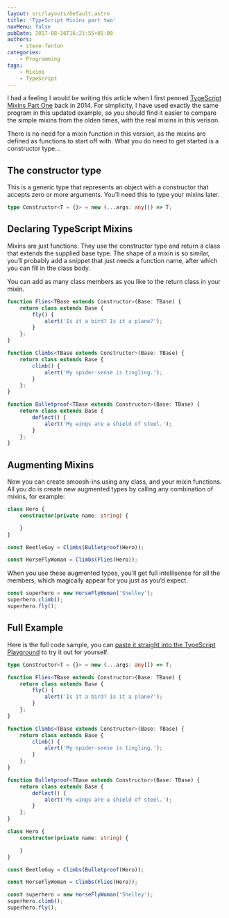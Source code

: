 ```yaml
---
layout: src/layouts/Default.astro
title: 'TypeScript Mixins part two'
navMenu: false
pubDate: 2017-08-26T16:21:55+01:00
authors:
    - steve-fenton
categories:
    - Programming
tags:
    - Mixins
    - TypeScript
---
```


I had a feeling I would be writing this article when I first penned [TypeScript Mixins Part One](/2014/02/typescript-mixins-part-one/) back in 2014. For simplicity, I have used exactly the same program in this updated example, so you should find it easier to compare the simple mixins from the olden times, with the real mixins in this verison.

There is no need for a mixin function in this version, as the mixins are defined as functions to start off with. What you do need to get started is a constructor type…

## The constructor type

This is a generic type that represents an object with a constructor that accepts zero or more arguments. You’ll need this to type your mixins later.

```typescript
type Constructor<T = {}> = new (...args: any[]) => T;
```

## Declaring TypeScript Mixins

Mixins are just functions. They use the constructor type and return a class that extends the supplied base type. The shape of a mixin is so similar, you’ll probably add a snippet that just needs a function name, after which you can fill in the class body.

You can add as many class members as you like to the return class in your mixin.

```typescript
function Flies<TBase extends Constructor>(Base: TBase) {
    return class extends Base {
        fly() {
            alert('Is it a bird? Is it a plane?');
        }
    };
}

function Climbs<TBase extends Constructor>(Base: TBase) {
    return class extends Base {
        climb() {
            alert('My spider-sense is tingling.');
        }
    };
}

function Bulletproof<TBase extends Constructor>(Base: TBase) {
    return class extends Base {
        deflect() {
            alert('My wings are a shield of steel.');
        }
    };
}
```

## Augmenting Mixins

Now you can create smoosh-ins using any class, and your mixin functions. All you do is create new augmented types by calling any combination of mixins, for example:

```typescript
class Hero {
    constructor(private name: string) {

    }
}

const BeetleGuy = Climbs(Bulletproof(Hero));

const HorseFlyWoman = Climbs(Flies(Hero));
```

When you use these augmented types, you’ll get full intellisense for all the members, which magically appear for you just as you’d expect.

```typescript
const superhero = new HorseFlyWoman('Shelley');
superhero.climb();
superhero.fly();
```

## Full Example

Here is the full code sample, you can [paste it straight into the TypeScript Playground](https://goo.gl/kEDtv1) to try it out for yourself.

```typescript
type Constructor<T = {}> = new (...args: any[]) => T;

function Flies<TBase extends Constructor>(Base: TBase) {
    return class extends Base {
        fly() {
            alert('Is it a bird? Is it a plane?');
        }
    };
}

function Climbs<TBase extends Constructor>(Base: TBase) {
    return class extends Base {
        climb() {
            alert('My spider-sense is tingling.');
        }
    };
}

function Bulletproof<TBase extends Constructor>(Base: TBase) {
    return class extends Base {
        deflect() {
            alert('My wings are a shield of steel.');
        }
    };
}

class Hero {
    constructor(private name: string) {

    }
}

const BeetleGuy = Climbs(Bulletproof(Hero));

const HorseFlyWoman = Climbs(Flies(Hero));

const superhero = new HorseFlyWoman('Shelley');
superhero.climb();
superhero.fly();
```